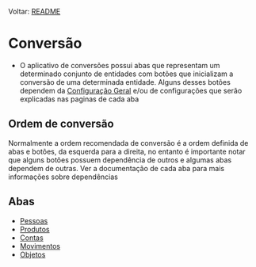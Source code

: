 Voltar: [README](Conversao/README.md)
# Conversão  
- O aplicativo de conversões possui abas que representam um determinado conjunto de entidades com botões que inicializam a conversão de uma determinada entidade. Alguns desses botões dependem da [Configuração Geral](ConfiguracaoGeral.md) e/ou de configurações que serão explicadas nas paginas de cada aba  

## Ordem de conversão  
Normalmente a ordem recomendada de conversão é a ordem definida de abas e botões, da esquerda para a direita, no entanto é importante notar que alguns botões possuem dependência de outros e algumas abas dependem de outras. Ver a documentação de cada aba para mais informações sobre dependências  

## Abas  
- [Pessoas](./Pessoas.md)  
- [Produtos](./Produtos.md)  
- [Contas](./Contas.md)  
- [Movimentos](./Movimentos.md)  
- [Objetos](./Objetos.md)